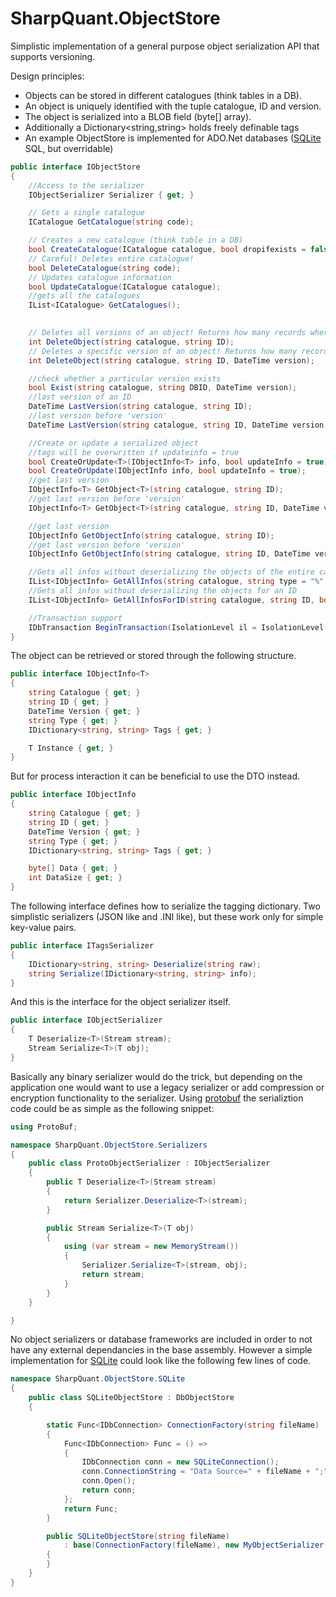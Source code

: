 SharpQuant.ObjectStore
==========================

Simplistic implementation of a general purpose object serialization API that supports versioning.

Design principles:

- Objects can be stored in different catalogues (think tables in a DB).
- An object is uniquely identified with the tuple catalogue, ID and version.
- The object is serialized into a BLOB field (byte[] array).
- Additionally a Dictionary<string,string> holds freely definable tags
- An example ObjectStore is implemented for ADO.Net databases ([SQLite] SQL, but overridable)


```csharp
public interface IObjectStore
{
	//Access to the serializer
	IObjectSerializer Serializer { get; }

	// Gets a single catalogue
	ICatalogue GetCatalogue(string code);

	// Creates a new catalogue (think table in a DB)
	bool CreateCatalogue(ICatalogue catalogue, bool dropifexists = false);
	// Careful! Deletes entire catalogue! 
	bool DeleteCatalogue(string code);
	// Updates catalogue information
	bool UpdateCatalogue(ICatalogue catalogue);
	//gets all the catalogues
	IList<ICatalogue> GetCatalogues();

	
	// Deletes all versions of an object! Returns how many records where deleted.
	int DeleteObject(string catalogue, string ID);
	// Deletes a specific version of an object! Returns how many records where deleted.
	int DeleteObject(string catalogue, string ID, DateTime version);

	//check whether a particular version exists
	bool Exist(string catalogue, string DBID, DateTime version);
	//last version of an ID
	DateTime LastVersion(string catalogue, string ID);
	//last version before 'version'
	DateTime LastVersion(string catalogue, string ID, DateTime version);

	//Create or update a serialized object
	//tags will be overwritten if updateinfo = true
	bool CreateOrUpdate<T>(IObjectInfo<T> info, bool updateInfo = true);
	bool CreateOrUpdate(IObjectInfo info, bool updateInfo = true);
	//get last version
	IObjectInfo<T> GetObject<T>(string catalogue, string ID);
	//get last version before 'version'
	IObjectInfo<T> GetObject<T>(string catalogue, string ID, DateTime version);

	//get last version
	IObjectInfo GetObjectInfo(string catalogue, string ID);
	//get last version before 'version'
	IObjectInfo GetObjectInfo(string catalogue, string ID, DateTime version);

	//Gets all infos without deserializing the objects of the entire catalogue
	IList<IObjectInfo> GetAllInfos(string catalogue, string type = "%", bool read_data = false);
	//Gets all infos without deserializing the objects for an ID
	IList<IObjectInfo> GetAllInfosForID(string catalogue, string ID, bool read_data = false);

	//Transaction support
	IDbTransaction BeginTransaction(IsolationLevel il = IsolationLevel.Unspecified);
}
```


The object can be retrieved or stored through the following structure.

```csharp
public interface IObjectInfo<T>
{
	string Catalogue { get; }
	string ID { get; }
	DateTime Version { get; }
	string Type { get; }
	IDictionary<string, string> Tags { get; }

	T Instance { get; }
}
```

But for process interaction it can be beneficial to use the DTO instead.

```csharp
public interface IObjectInfo
{
	string Catalogue { get; }
	string ID { get; }
	DateTime Version { get; }
	string Type { get; }
	IDictionary<string, string> Tags { get; }

	byte[] Data { get; }
	int DataSize { get; }
}
```

The following interface defines how to serialize the tagging dictionary. Two simplistic serializers (JSON like and .INI like), but these work only for simple key-value pairs.

```csharp
public interface ITagsSerializer
{
	IDictionary<string, string> Deserialize(string raw);
	string Serialize(IDictionary<string, string> info);
}
```

And this is the interface for the object serializer itself.

```csharp
public interface IObjectSerializer
{
	T Deserialize<T>(Stream stream);
	Stream Serialize<T>(T obj);
}
```


Basically any binary serializer would do the trick, but depending on the application one would want to use a legacy serializer or add compression or encryption functionality to the serializer. Using [protobuf] the serializtion code could be as simple as the following snippet:

```csharp
using ProtoBuf;

namespace SharpQuant.ObjectStore.Serializers
{
    public class ProtoObjectSerializer : IObjectSerializer
    {
        public T Deserialize<T>(Stream stream)
        {
            return Serializer.Deserialize<T>(stream);        
        }

        public Stream Serialize<T>(T obj)
        {
            using (var stream = new MemoryStream())
            {
                Serializer.Serialize<T>(stream, obj);
                return stream;
            }
        }
    }

}
```

No object serializers or database frameworks are included in order to not have any external dependancies in the base assembly. However a simple implementation for [SQLite] could look like the following few lines of code.

```csharp
namespace SharpQuant.ObjectStore.SQLite
{
    public class SQLiteObjectStore : DbObjectStore
    {

        static Func<IDbConnection> ConnectionFactory(string fileName)
        {
            Func<IDbConnection> Func = () => 
            {
                IDbConnection conn = new SQLiteConnection();
                conn.ConnectionString = "Data Source=" + fileName + ";";
                conn.Open();
                return conn;
            };
            return Func;
        }

        public SQLiteObjectStore(string fileName)
            : base(ConnectionFactory(fileName), new MyObjectSerializer(), new INIInfoSerializer())
        {
        }
	}
}
```


[protobuf]:http://code.google.com/p/protobuf-net/
[SQLite]:http://www.sqlite.org/